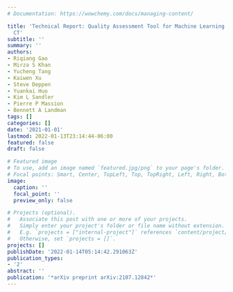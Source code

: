 ```yaml
---
# Documentation: https://wowchemy.com/docs/managing-content/

title: 'Technical Report: Quality Assessment Tool for Machine Learning with Clinical
  CT'
subtitle: ''
summary: ''
authors:
- Riqiang Gao
- Mirza S Khan
- Yucheng Tang
- Kaiwen Xu
- Steve Deppen
- Yuankai Huo
- Kim L Sandler
- Pierre P Massion
- Bennett A Landman
tags: []
categories: []
date: '2021-01-01'
lastmod: 2022-01-13T23:14:44-06:00
featured: false
draft: false

# Featured image
# To use, add an image named `featured.jpg/png` to your page's folder.
# Focal points: Smart, Center, TopLeft, Top, TopRight, Left, Right, BottomLeft, Bottom, BottomRight.
image:
  caption: ''
  focal_point: ''
  preview_only: false

# Projects (optional).
#   Associate this post with one or more of your projects.
#   Simply enter your project's folder or file name without extension.
#   E.g. `projects = ["internal-project"]` references `content/project/deep-learning/index.md`.
#   Otherwise, set `projects = []`.
projects: []
publishDate: '2022-01-14T05:14:42.291063Z'
publication_types:
- '2'
abstract: ''
publication: '*arXiv preprint arXiv:2107.12842*'
---
```

